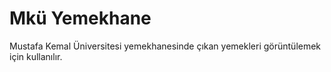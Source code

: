 # Mkü Yemekhane
Mustafa Kemal Üniversitesi yemekhanesinde çıkan yemekleri görüntülemek için kullanılır.
